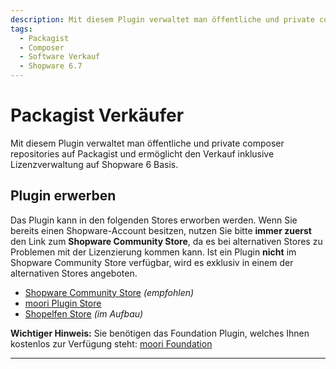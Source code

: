 ```yaml
---
description: Mit diesem Plugin verwaltet man öffentliche und private composer repositories auf Packagist und ermöglicht den Verkauf inklusive Lizenzverwaltung auf Shopware 6 Basis.
tags:
  - Packagist
  - Composer
  - Software Verkauf
  - Shopware 6.7
---
```


# Packagist Verkäufer

Mit diesem Plugin verwaltet man öffentliche und private composer repositories auf Packagist und ermöglicht den Verkauf inklusive Lizenzverwaltung auf Shopware 6 Basis.

## Plugin erwerben

Das Plugin kann in den folgenden Stores erworben werden. Wenn Sie bereits einen Shopware-Account besitzen, nutzen Sie bitte **immer zuerst** den Link zum **Shopware Community Store**, da es bei alternativen Stores zu Problemen mit der Lizenzierung kommen kann. Ist ein Plugin **nicht** im Shopware Community Store verfügbar, wird es exklusiv in einem der alternativen Stores angeboten.

- [Shopware Community Store](https://store.shopware.com/de/search?search=MoorlPackagistVendor) *(empfohlen)*
- [moori Plugin Store](https://moori-plugin-store.com/MoorlPackagistVendor)
- [Shopelfen Store](https://www.shopelfen.de/) *(im Aufbau)*


**Wichtiger Hinweis:** Sie benötigen das Foundation Plugin, welches Ihnen kostenlos zur Verfügung steht: [moori Foundation](../MoorlFoundation/index.md)


---
